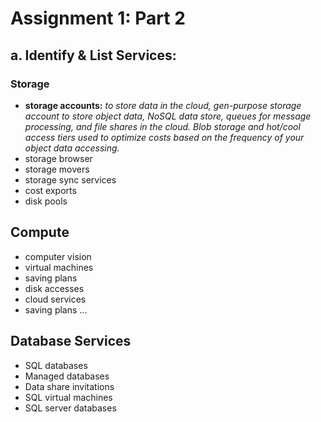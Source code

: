 # Assignment 1: Part 2
## a. Identify & List Services:
### Storage
- **storage accounts:** *to store data in the cloud, gen-purpose storage account to store object data, NoSQL data store, queues for message processing, and file shares in the cloud. Blob storage and hot/cool access tiers used to optimize costs based on the frequency of your object data accessing.*
- storage browser
- storage movers
- storage sync services
- cost exports
- disk pools

## Compute
- computer vision
- virtual machines
- saving plans
- disk accesses
- cloud services
- saving plans ...

## Database Services
- SQL databases
- Managed databases
- Data share invitations
- SQL virtual machines
- SQL server databases
